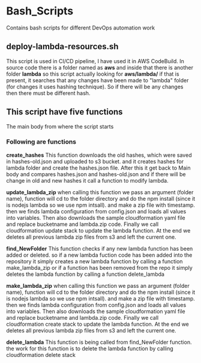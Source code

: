 # Bash_Scripts
Contains bash scripts for different DevOps automation work

## deploy-lambda-resources.sh
This script is used in CI/CD pipeline, I have used it in AWS CodeBuild. 
In source code there is a folder named as **aws** and inside that there is another folder **lambda** 
so this script actually looking for **aws/lambda/** if that is present, it searches that any changes have been made to "lambda" folder (for changes it uses hashing technique). So if there will be any changes then there must be different hash.

## This script have five functions 
The main body from where the script starts
### Following are functions

**create_hashes**
This function downloads the old hashes, which were saved in hashes-old.json and uploaded to s3 bucket.
and it creates hashes for lambda folder and create the hashes.json file.
After this it get back to Main body and compares hashes.json and hashes-old.json and if there will be change in old and new hashes it call a function to modify lambda.

**update_lambda_zip**
when calling this function we pass an argument (folder name), function will cd to the folder directory and do the npm install (since it is nodejs lambda so we use npm intsall). and make a zip file with timestamp.
then we finds lambda configuration from config.json and loads all values into variables.
Then also downloads the sample cloudformation yaml file and replace bucketname and lambda.zip code.
Finally we call cloudformation update stack to update the lambda function.
At the end we deletes all previous lambda zip files from s3 and left the current one.

**find_NewFolder**
This function checks if any new lambda function has been added or deleted. so if a new lambda fuction code has been added into the repository it simply creates a new lambda function by calling a function make_lambda_zip or if a function has been removed from the repo it simply deletes the lambda function by calling a function delete_lambda

**make_lambda_zip**
when calling this function we pass an argument (folder name), function will cd to the folder directory and do the npm install (since it is nodejs lambda so we use npm intsall). and make a zip file with timestamp.
then we finds lambda configuration from config.json and loads all values into variables.
Then also downloads the sample cloudformation yaml file and replace bucketname and lambda.zip code.
Finally we call cloudformation create stack to update the lambda function.
At the end we deletes all previous lambda zip files from s3 and left the current one.

**delete_lambda**
This function is being called from find_NewFolder function. the work for this function is to delete the lambda function by calling cloudformation delete stack